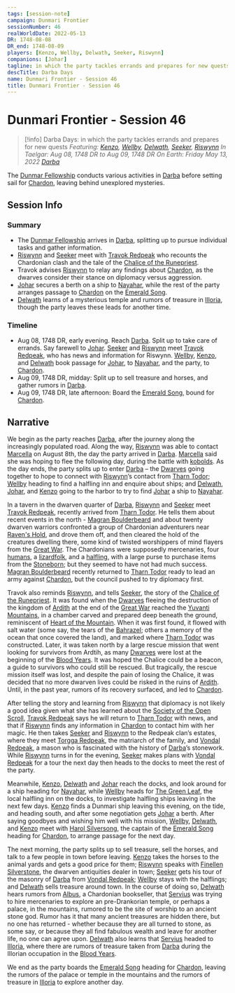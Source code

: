 ```yaml
---
tags: [session-note]
campaign: Dunmari Frontier
sessionNumber: 46
realWorldDate: 2022-05-13
DR: 1748-08-08
DR_end: 1748-08-09
players: [Kenzo, Wellby, Delwath, Seeker, Riswynn]
companions: [Johar]
tagline: in which the party tackles errands and prepares for new quests
descTitle: Darba Days
name: Dunmari Frontier - Session 46
title: Dunmari Frontier - Session 46
---
```

# Dunmari Frontier - Session 46

>[!info] Darba Days: in which the party tackles errands and prepares for new quests
> *Featuring: [Kenzo](<../../../people/pcs/dunmar-fellowship/kenzo.md>), [Wellby](<../../../people/pcs/dunmar-fellowship/wellby.md>), [Delwath](<../../../people/pcs/dunmar-fellowship/delwath.md>), [Seeker](<../../../people/pcs/dunmar-fellowship/seeker.md>), [Riswynn](<../../../people/pcs/dunmar-fellowship/riswynn.md>)*
> *In Taelgar: Aug 08, 1748 DR to Aug 09, 1748 DR*
> *On Earth: Friday May 13, 2022*
> *[Darba](<../../../gazetteer/greater-dunmar/realms/dunmar/coastal-dunmar/darba/darba.md>)*

The [Dunmar Fellowship](<../../../people/pcs/dunmar-fellowship/dunmar-fellowship.md>) conducts various activities in [Darba](<../../../gazetteer/greater-dunmar/realms/dunmar/coastal-dunmar/darba/darba.md>) before setting sail for [Chardon](<../../../gazetteer/west-coast/chardonian-empire/chardon/chardon.md>), leaving behind unexplored mysteries.

## Session Info
### Summary
- The [Dunmar Fellowship](<../../../people/pcs/dunmar-fellowship/dunmar-fellowship.md>) arrives in [Darba](<../../../gazetteer/greater-dunmar/realms/dunmar/coastal-dunmar/darba/darba.md>), splitting up to pursue individual tasks and gather information.
- [Riswynn](<../../../people/pcs/dunmar-fellowship/riswynn.md>) and [Seeker](<../../../people/pcs/dunmar-fellowship/seeker.md>) meet with [Travok Redpeak](<../../../people/dwarves/travok-redpeak.md>) who recounts the Chardonian clash and the tale of the [Chalice of the Runepriest](<../../../things/artifacts-of-power/chalice-of-the-runepriest.md>).
- Travok advises [Riswynn](<../../../people/pcs/dunmar-fellowship/riswynn.md>) to relay any findings about [Chardon](<../../../gazetteer/west-coast/chardonian-empire/chardon/chardon.md>), as the dwarves consider their stance on diplomacy versus aggression.
- [Johar](<../../../people/dunmari/johar.md>) secures a berth on a ship to [Nayahar](<../../../gazetteer/greater-dunmar/realms/dunmar/western-dunmar/nayahar.md>), while the rest of the party arranges passage to [Chardon](<../../../gazetteer/west-coast/chardonian-empire/chardon/chardon.md>) on the [Emerald Song](<../../../things/ships/emerald-song.md>).
- [Delwath](<../../../people/pcs/dunmar-fellowship/delwath.md>) learns of a mysterious temple and rumors of treasure in [Illoria](<../../../gazetteer/west-coast/illoria.md>), though the party leaves these leads for another time.

### Timeline
- Aug 08, 1748 DR, early evening. Reach [Darba](<../../../gazetteer/greater-dunmar/realms/dunmar/coastal-dunmar/darba/darba.md>). Split up to take care of errands. Say farewell to [Johar](<../../../people/dunmari/johar.md>). [Seeker](<../../../people/pcs/dunmar-fellowship/seeker.md>) and [Riswynn](<../../../people/pcs/dunmar-fellowship/riswynn.md>) meet [Travok Redpeak](<../../../people/dwarves/travok-redpeak.md>), who has news and information for Riswynn. [Wellby](<../../../people/pcs/dunmar-fellowship/wellby.md>), [Kenzo](<../../../people/pcs/dunmar-fellowship/kenzo.md>), and [Delwath](<../../../people/pcs/dunmar-fellowship/delwath.md>) book passage for [Johar](<../../../people/dunmari/johar.md>), to [Nayahar](<../../../gazetteer/greater-dunmar/realms/dunmar/western-dunmar/nayahar.md>), and the party, to [Chardon](<../../../gazetteer/west-coast/chardonian-empire/chardon/chardon.md>).  
- Aug 09, 1748 DR, midday: Split up to sell treasure and horses, and gather rumors in [Darba](<../../../gazetteer/greater-dunmar/realms/dunmar/coastal-dunmar/darba/darba.md>). 
- Aug 09, 1748 DR, late afternoon: Board the [Emerald Song](<../../../things/ships/emerald-song.md>), bound for [Chardon](<../../../gazetteer/west-coast/chardonian-empire/chardon/chardon.md>).

## Narrative
We begin as the party reaches [Darba](<../../../gazetteer/greater-dunmar/realms/dunmar/coastal-dunmar/darba/darba.md>), after the journey along the increasingly populated road. Along the way, [Riswynn](<../../../people/pcs/dunmar-fellowship/riswynn.md>) was able to contact [Marcella](<../../../people/chardonians/marcella.md>) on August 8th, the day the party arrived in [Darba](<../../../gazetteer/greater-dunmar/realms/dunmar/coastal-dunmar/darba/darba.md>). [Marcella](<../../../people/chardonians/marcella.md>) said she was hoping to flee the following day, during the battle with [kobolds](<../../../species/children-of-the-divine/kobolds/kobolds.md>). As the day ends, the party splits up to enter [Darba](<../../../gazetteer/greater-dunmar/realms/dunmar/coastal-dunmar/darba/darba.md>) – the [Dwarves](<../../../species/children-of-the-embodied-gods/dwarves/dwarves.md>) going together to hope to connect with [Riswynn](<../../../people/pcs/dunmar-fellowship/riswynn.md>)’s contact from [Tharn Todor](<../../../gazetteer/greater-dunmar/realms/nardith/tharn-todor.md>); [Wellby](<../../../people/pcs/dunmar-fellowship/wellby.md>) heading to find a halfling inn and enquire about ships; and [Delwath](<../../../people/pcs/dunmar-fellowship/delwath.md>), [Johar](<../../../people/dunmari/johar.md>), and [Kenzo](<../../../people/pcs/dunmar-fellowship/kenzo.md>) going to the harbor to try to find [Johar](<../../../people/dunmari/johar.md>) a ship to [Nayahar](<../../../gazetteer/greater-dunmar/realms/dunmar/western-dunmar/nayahar.md>). 

In a tavern in the dwarven quarter of [Darba](<../../../gazetteer/greater-dunmar/realms/dunmar/coastal-dunmar/darba/darba.md>), [Riswynn](<../../../people/pcs/dunmar-fellowship/riswynn.md>) and [Seeker](<../../../people/pcs/dunmar-fellowship/seeker.md>) meet [Travok Redpeak](<../../../people/dwarves/travok-redpeak.md>), recently arrived from [Tharn Todor](<../../../gazetteer/greater-dunmar/realms/nardith/tharn-todor.md>). He tells them about recent events in the north - [Magran Boulderbeard](<../../../people/dwarves/magran-boulderbeard.md>)  and about twenty dwarven warriors confronted a group of Chardonian adventurers near [Raven's Hold](<../../../gazetteer/greater-dunmar/dunmari-basin/raven-s-hold.md>), and drove them off, and then cleared the hold of the creatures dwelling there, some kind of twisted worshippers of mind flayers from the [Great War](<../../../events/1500s/great-war.md>). The Chardonians were supposedly mercenaries, four [humans](<../../../species/humans/humans.md>), a [lizardfolk](<../../../species/children-of-the-embodied-gods/lizardfolk/lizardfolk.md>), and a [halfling](<../../../species/children-of-the-embodied-gods/halflings/halflings.md>), with a large purse to purchase items from the [Stoneborn](<../../../species/children-of-the-embodied-gods/stoneborn/stoneborn.md>); but they seemed to have not had much success. [Magran Boulderbeard](<../../../people/dwarves/magran-boulderbeard.md>) recently returned to [Tharn Todor](<../../../gazetteer/greater-dunmar/realms/nardith/tharn-todor.md>) ready to lead an army against [Chardon](<../../../gazetteer/west-coast/chardonian-empire/chardon/chardon.md>), but the council pushed to try diplomacy first. 

Travok also reminds [Riswynn](<../../../people/pcs/dunmar-fellowship/riswynn.md>), and tells [Seeker](<../../../people/pcs/dunmar-fellowship/seeker.md>), the story of the [Chalice of the Runepriest](<../../../things/artifacts-of-power/chalice-of-the-runepriest.md>). It was found when the [Dwarves](<../../../species/children-of-the-embodied-gods/dwarves/dwarves.md>) fleeing the destruction of the kingdom of [Ardith](<../../../gazetteer/sentinel-range/dwarven-kingdoms/ardith.md>) at the end of the [Great War](<../../../events/1500s/great-war.md>) reached the [Yuvanti Mountains](<../../../gazetteer/greater-dunmar/yuvanti-mountains.md>), in a chamber carved and prepared deep beneath the ground, reminiscent of [Heart of the Mountain](<../../../cosmology/multiverse/spiritual-realms/divine-realms/heart-of-the-mountain.md>). When it was first found, it flowed with salt water (some say, the tears of the [Bahrazel](<../../../cosmology/gods/embodied-gods/bahrazel.md>); others a memory of the ocean that once covered the land), and marked where [Tharn Todor](<../../../gazetteer/greater-dunmar/realms/nardith/tharn-todor.md>) was constructed. Later, it was taken north by a large rescue mission that went looking for survivors from Ardtih, as many [Dwarves](<../../../species/children-of-the-embodied-gods/dwarves/dwarves.md>) were lost at the beginning of the [Blood Years](<../../../events/1500s/blood-years.md>). It was hoped the Chalice could be a beacon, a guide to survivors who could still be rescued. But tragically, the rescue mission itself was lost, and despite the pain of losing the Chalice, it was decided that no more dwarven lives could be risked in the ruins of [Ardith](<../../../gazetteer/sentinel-range/dwarven-kingdoms/ardith.md>). Until, in the past year, rumors of its recovery surfaced, and led to [Chardon](<../../../gazetteer/west-coast/chardonian-empire/chardon/chardon.md>). 

After telling the story and learning from [Riswynn](<../../../people/pcs/dunmar-fellowship/riswynn.md>) that diplomacy is not likely a good idea given what she has learned about the [Society of the Open Scroll](<../../../groups/society-of-the-open-scroll.md>), [Travok Redpeak](<../../../people/dwarves/travok-redpeak.md>) says he will return to [Tharn Todor](<../../../gazetteer/greater-dunmar/realms/nardith/tharn-todor.md>) with news, and that if [Riswynn](<../../../people/pcs/dunmar-fellowship/riswynn.md>) finds any information in [Chardon](<../../../gazetteer/west-coast/chardonian-empire/chardon/chardon.md>) to contact him with her magic. He then takes [Seeker](<../../../people/pcs/dunmar-fellowship/seeker.md>) and [Riswynn](<../../../people/pcs/dunmar-fellowship/riswynn.md>) to the Redpeak clan’s estates, where they meet [Torgga Redpeak](<../../../people/dwarves/torgga-redpeak.md>), the matriarch of the family, and [Vondal Redpeak](<../../../people/dwarves/vondal-redpeak.md>), a mason who is fascinated with the history of [Darba](<../../../gazetteer/greater-dunmar/realms/dunmar/coastal-dunmar/darba/darba.md>)’s stonework. While [Riswynn](<../../../people/pcs/dunmar-fellowship/riswynn.md>) turns in for the evening, [Seeker](<../../../people/pcs/dunmar-fellowship/seeker.md>) makes plans with [Vondal Redpeak](<../../../people/dwarves/vondal-redpeak.md>) for a tour the next day then heads to the docks to meet the rest of the party. 

Meanwhile, [Kenzo](<../../../people/pcs/dunmar-fellowship/kenzo.md>), [Delwath](<../../../people/pcs/dunmar-fellowship/delwath.md>) and [Johar](<../../../people/dunmari/johar.md>) reach the docks, and look around for a ship heading for [Nayahar](<../../../gazetteer/greater-dunmar/realms/dunmar/western-dunmar/nayahar.md>), while [Wellby](<../../../people/pcs/dunmar-fellowship/wellby.md>) heads for [The Green Leaf](<../../../gazetteer/greater-dunmar/realms/dunmar/coastal-dunmar/darba/the-green-leaf.md>), the local halfling inn on the docks, to investigate halfling ships leaving in the next few days. [Kenzo](<../../../people/pcs/dunmar-fellowship/kenzo.md>) finds a Dunmari ship leaving this evening, on the tide, and heading south, and after some negotiation gets [Johar](<../../../people/dunmari/johar.md>) a berth. After saying goodbyes and wishing him well with his mission, [Wellby](<../../../people/pcs/dunmar-fellowship/wellby.md>), [Delwath](<../../../people/pcs/dunmar-fellowship/delwath.md>), and [Kenzo](<../../../people/pcs/dunmar-fellowship/kenzo.md>) meet with [Harol Silversong](<../../../people/halflings/harol-silversong.md>), the captain of the [Emerald Song](<../../../things/ships/emerald-song.md>) heading for [Chardon](<../../../gazetteer/west-coast/chardonian-empire/chardon/chardon.md>), to arrange passage for the next day. 

The next morning, the party splits up to sell treasure, sell the horses, and talk to a few people in town before leaving. [Kenzo](<../../../people/pcs/dunmar-fellowship/kenzo.md>) takes the horses to the animal yards and gets a good price for them; [Riswynn](<../../../people/pcs/dunmar-fellowship/riswynn.md>) speaks with [Finellen Silverstone](<../../../people/dwarves/finellen-silverstone.md>), the dwarven antiquities dealer in town; [Seeker](<../../../people/pcs/dunmar-fellowship/seeker.md>) gets his tour of the masonry of [Darba](<../../../gazetteer/greater-dunmar/realms/dunmar/coastal-dunmar/darba/darba.md>) from [Vondal Redpeak](<../../../people/dwarves/vondal-redpeak.md>); [Wellby](<../../../people/pcs/dunmar-fellowship/wellby.md>) stays with the halflings; and [Delwath](<../../../people/pcs/dunmar-fellowship/delwath.md>) sells treasure around town. In the course of doing so, [Delwath](<../../../people/pcs/dunmar-fellowship/delwath.md>) hears rumors from [Albus](<../../../people/chardonians/albus.md>), a Chardonian bookseller, that [Servius](<../../../people/chardonians/servius.md>) was trying to hire mercenaries to explore an pre-Drankorian temple, or perhaps a palace, in the mountains, rumored to be the site of worship to an ancient stone god. Rumor has it that many ancient treasures are hidden there, but no one has returned - whether because they are all turned to stone, as some say, or because they all find fabulous wealth and leave for another life, no one can agree upon. [Delwath](<../../../people/pcs/dunmar-fellowship/delwath.md>) also learns that [Servius](<../../../people/chardonians/servius.md>) headed to [Illoria](<../../../gazetteer/west-coast/illoria.md>), where there are rumors of treasure taken from [Darba](<../../../gazetteer/greater-dunmar/realms/dunmar/coastal-dunmar/darba/darba.md>) during the Illorian occupation in the [Blood Years](<../../../events/1500s/blood-years.md>). 

We end as the party boards the [Emerald Song](<../../../things/ships/emerald-song.md>) heading for [Chardon](<../../../gazetteer/west-coast/chardonian-empire/chardon/chardon.md>), leaving the rumors of the palace or temple in the mountains and the rumors of treasure in [Illoria](<../../../gazetteer/west-coast/illoria.md>) to explore another day.
